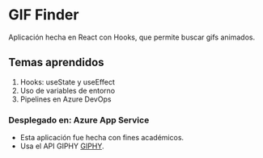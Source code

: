 # GIF Finder

Aplicación hecha en React con Hooks, que permite buscar gifs animados.

## Temas aprendidos
1. Hooks: useState y useEffect
2. Uso de variables de entorno
3. Pipelines en Azure DevOps

### Desplegado en: Azure App Service 


- Esta aplicación fue hecha con fines académicos.
- Usa el API GIPHY [GIPHY](https://developers.giphy.com/).